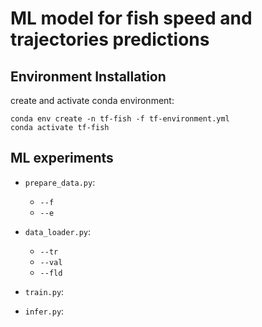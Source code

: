 # ML model for fish speed and trajectories predictions

## Environment Installation
create and activate conda environment:
```{r}
conda env create -n tf-fish -f tf-environment.yml
conda activate tf-fish 
```



## ML experiments

* `prepare_data.py`:
  * `--f`
  * `--e`

* `data_loader.py`:
  * `--tr`
  * `--val`
  * `--fld`

* `train.py`:


* `infer.py`:

